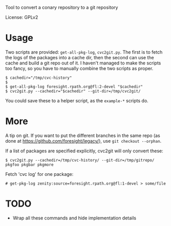 Tool to convert a conary repository to a git repository

License: GPLv2

Usage
=====

Two scripts are provided: `get-all-pkg-log`, `cvc2git.py`. The first is to fetch
the logs of the packages into a cache dir, then the second can use the cache
and build a git repo out of it. I haven't managed to make the scripts too
fancy, so you have to manually combine the two scripts as proper.

    $ cachedir="/tmp/cvc-history"
    $
    $ get-all-pkg-log foresight.rpath.org@fl:2-devel "$cachedir"
    $ cvc2git.py --cachedir="$cachedir" --git-dir=/tmp/cvc2git/

You could save these to a helper script, as the `example-*` scripts do.

More
====

A tip on git. If you want to put the different branches in the same repo (as
done at https://github.com/foresight/legacy/), use `git checkout --orphan`.

If a list of packages are specified explicitly, cvc2git will only convert these:

    $ cvc2git.py --cachedir=/tmp/cvc-history/ --git-dir=/tmp/gitrepo/ pkgfoo pkgbar pkgmore

Fetch 'cvc log' for one package:

    # get-pkg-log zenity:source=foresight.rpath.org@fl:1-devel > some/file

TODO
====
 - Wrap all these commands and hide implementation details
